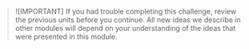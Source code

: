 
> ![IMPORTANT]
> If you had trouble completing this challenge, review the previous units before you continue. All new ideas we describe in other modules will depend on your understanding of the ideas that were presented in this module.
